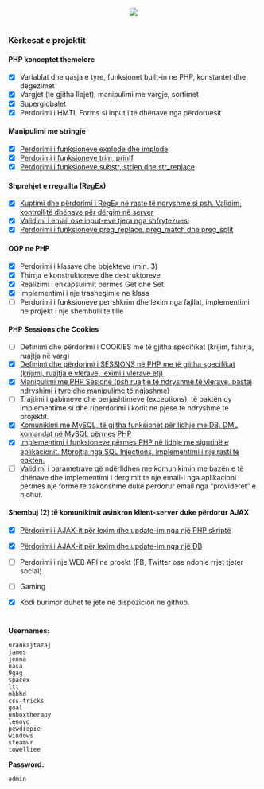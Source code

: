 <p align="center"><img src="https://i.imgur.com/ox4kBYA.png" /></p>

#

### Kërkesat e projektit

#### PHP konceptet themelore
- [x] Variablat dhe qasja e tyre, funksionet built-in ne PHP, konstantet dhe degezimet
- [x] Vargjet (te gjitha llojet), manipulimi me vargje, sortimet
- [x] Superglobalet
- [x] Perdorimi i HMTL Forms si input i të dhënave nga përdoruesit

#### Manipulimi me stringje
- [x] [Perdorimi i funksioneve explode dhe implode](https://github.com/urankajtazaj/Timeline/blob/b73f62358bfae2ef375739e9526ff5d8ac2d165f/Src/Timeline.php#L40)
- [x] [Perdorimi i funksioneve trim, printf](https://github.com/urankajtazaj/Timeline/blob/5b5e6ea3fbe136d3658b63796dd2563cb94e1e13/Src/Controller/UserController.php#L27)
- [x] [Perdorimi i funksioneve substr, strlen dhe str_replace](https://github.com/urankajtazaj/Timeline/blob/5b5e6ea3fbe136d3658b63796dd2563cb94e1e13/Src/Timeline.php#L47)

#### Shprehjet e rregullta (RegEx)
- [x] [Kuptimi dhe përdorimi i RegEx në raste të ndryshme si psh. Validim, kontroll të dhënave për dërgim në server](https://github.com/urankajtazaj/Timeline/blob/5b5e6ea3fbe136d3658b63796dd2563cb94e1e13/Src/Timeline.php#L38)
- [x] [Validimi i email ose input-eve tjera nga shfrytezuesi](https://github.com/urankajtazaj/Timeline/blob/5b5e6ea3fbe136d3658b63796dd2563cb94e1e13/Src/Controller/UserController.php#L37)
- [x] [Perdorimi i funksioneve preg_replace, preg_match dhe preg_split](https://github.com/urankajtazaj/Timeline/blob/5b5e6ea3fbe136d3658b63796dd2563cb94e1e13/Src/Timeline.php#L48)

#### OOP ne PHP
- [x] Perdorimi i klasave dhe objekteve (min. 3)
- [x] Thirrja e konstruktoreve dhe destruktoreve
- [x] Realizimi i enkapsulimit permes Get dhe Set
- [x] Implementimi i nje trashegimie ne klasa
- [ ] Perdorimi i funksioneve per shkrim dhe lexim nga fajllat, implementimi ne projekt i nje shembulli te tille

#### PHP Sessions dhe Cookies
- [ ] Definimi dhe përdorimi i COOKIES me të gjitha specifikat (krijim, fshirja, ruajtja në varg)
- [x] [Definimi dhe përdorimi i SESSIONS në PHP me të gjitha specifikat (krijimi, ruajtja e vlerave, leximi i vlerave etj)](https://github.com/urankajtazaj/Timeline/blob/master/Src/Service/Sessions.php)
- [x] [Manipulimi me PHP Sesione (psh ruajtje të ndryshme të vlerave, pastaj ndryshimi i tyre dhe manipulime të ngjashme)](https://github.com/urankajtazaj/Timeline/blob/5b5e6ea3fbe136d3658b63796dd2563cb94e1e13/Src/Controller/UserController.php#L78)
- [ ] Trajtimi i gabimeve dhe perjashtimeve (exceptions), të paktën dy implementime si dhe riperdorimi i kodit ne pjese te ndryshme te projektit.
- [x] [Komunikimi me MySQL, të gjitha funksionet për lidhje me DB, DML komandat në MySQL përmes PHP](https://github.com/urankajtazaj/Timeline/blob/master/includes/Database.php)
- [x] [Implementimi i funksioneve përmes PHP në lidhje me sigurinë e aplikacionit. Mbrojtja nga SQL Injections, implementimi i nje rasti te pakten.](https://github.com/urankajtazaj/Timeline/blob/5b5e6ea3fbe136d3658b63796dd2563cb94e1e13/Src/Controller/UserController.php#L27)
- [ ] Validimi i parametrave që ndërlidhen me komunikimin me bazën e të dhënave dhe implementimi i dergimit te nje email-i nga aplikacioni permes nje forme te zakonshme duke perdorur email nga “provideret” e njohur.

#### Shembuj (2) të komunikimit asinkron klient-server duke përdorur AJAX
- [x] [Përdorimi i AJAX-it për lexim dhe update-im nga një PHP skriptë](https://github.com/urankajtazaj/Timeline/tree/master/assets/js)
- [x] [Përdorimi i AJAX-it për lexim dhe update-im nga një DB](https://github.com/urankajtazaj/Timeline/tree/master/assets/js)
- [ ] Perdorimi i nje WEB API ne proekt (FB, Twitter ose ndonje rrjet tjeter social)
- [ ] Gaming
- [x] Kodi burimor duhet te jete ne dispozicion ne github.


#
**Usernames:**
```
urankajtazaj
james
jenna
nasa
9gag
spacex
ltt
mkbhd
css-tricks
goal
unboxtherapy 
lenovo
pewdiepie
windows
steamvr
towelliee
```

**Password:**
```
admin
```
